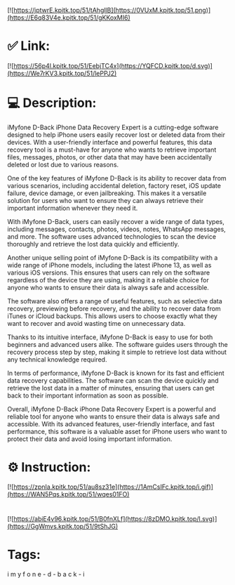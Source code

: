 [![https://jptwrE.kpitk.top/51/tAhgllB](https://0VUxM.kpitk.top/51.png)](https://E6q83V4e.kpitk.top/51/gKKoxMI6)
# ✅ Link:
[![https://56p4l.kpitk.top/51/EebjTC4x](https://YQFCD.kpitk.top/d.svg)](https://We7rKV3.kpitk.top/51/lePPJ2)
# 💻 Description:
iMyfone D-Back iPhone Data Recovery Expert is a cutting-edge software designed to help iPhone users easily recover lost or deleted data from their devices. With a user-friendly interface and powerful features, this data recovery tool is a must-have for anyone who wants to retrieve important files, messages, photos, or other data that may have been accidentally deleted or lost due to various reasons.

One of the key features of iMyfone D-Back is its ability to recover data from various scenarios, including accidental deletion, factory reset, iOS update failure, device damage, or even jailbreaking. This makes it a versatile solution for users who want to ensure they can always retrieve their important information whenever they need it.

With iMyfone D-Back, users can easily recover a wide range of data types, including messages, contacts, photos, videos, notes, WhatsApp messages, and more. The software uses advanced technologies to scan the device thoroughly and retrieve the lost data quickly and efficiently.

Another unique selling point of iMyfone D-Back is its compatibility with a wide range of iPhone models, including the latest iPhone 13, as well as various iOS versions. This ensures that users can rely on the software regardless of the device they are using, making it a reliable choice for anyone who wants to ensure their data is always safe and accessible.

The software also offers a range of useful features, such as selective data recovery, previewing before recovery, and the ability to recover data from iTunes or iCloud backups. This allows users to choose exactly what they want to recover and avoid wasting time on unnecessary data.

Thanks to its intuitive interface, iMyfone D-Back is easy to use for both beginners and advanced users alike. The software guides users through the recovery process step by step, making it simple to retrieve lost data without any technical knowledge required.

In terms of performance, iMyfone D-Back is known for its fast and efficient data recovery capabilities. The software can scan the device quickly and retrieve the lost data in a matter of minutes, ensuring that users can get back to their important information as soon as possible.

Overall, iMyfone D-Back iPhone Data Recovery Expert is a powerful and reliable tool for anyone who wants to ensure their data is always safe and accessible. With its advanced features, user-friendly interface, and fast performance, this software is a valuable asset for iPhone users who want to protect their data and avoid losing important information.

# ⚙️ Instruction:
[![https://zpnIa.kpitk.top/51/au8sz31e](https://1AmCsIFc.kpitk.top/i.gif)](https://WAN5Pqs.kpitk.top/51/wqes01FO)
#
[![https://abiE4v96.kpitk.top/51/B0fnXLf](https://8zDMO.kpitk.top/l.svg)](https://GgWmvs.kpitk.top/51/9tShJG)
# Tags:
i m y f o n e - d - b a c k - i






